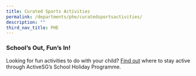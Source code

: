 ```yaml
---
title: Curated Sports Activities
permalink: /departments/phe/curatedsportsactivities/
description: ""
third_nav_title: PHE
---
```

###         School’s Out, Fun’s In!

      
Looking for fun activities to do with your child? [Find out]() where to stay active through ActiveSG’s School Holiday Programme.
